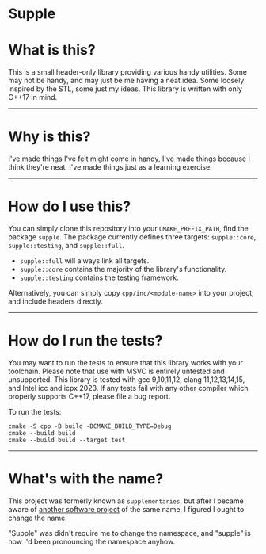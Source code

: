 # Supple

# What is this?

This is a small header-only library providing various handy utilities.
Some may not be handy, and may just be me having a neat idea.
Some loosely inspired by the STL, some just my ideas.
This library is written with only C++17 in mind.

---

# Why is this?

I've made things I've felt might come in handy,
I've made things because I think they're neat,
I've made things just as a learning exercise.

---

# How do I use this?

You can simply clone this repository into your `CMAKE_PREFIX_PATH`,
find the package `supple`.
The package currently defines three targets: `supple::core`, `supple::testing`, and `supple::full`.

* `supple::full` will always link all targets.
* `supple::core` contains the majority of the library's functionality.
* `supple::testing` contains the testing framework.

Alternatively, you can simply copy `cpp/inc/<module-name>` into your project, and include headers directly.

---

# How do I run the tests?

You may want to run the tests to ensure that this library works with your toolchain.
Please note that use with MSVC is entirely untested and unsupported.
This library is tested with gcc 9,10,11,12, clang 11,12,13,14,15, and Intel icc and icpx 2023.
If any tests fail with any other compiler which properly supports C++17,
please file a bug report.

To run the tests:

```
cmake -S cpp -B build -DCMAKE_BUILD_TYPE=Debug
cmake --build build
cmake --build build --target test
```

---

# What's with the name?

This project was formerly known as `supplementaries`,
but after I became aware of [another software project](https://github.com/MehVahdJukaar/Supplementaries)
of the same name, I figured I ought to change the name.

"Supple" was didn't require me to change the namespace,
and "supple" is how I'd been pronouncing the namespace
anyhow.
